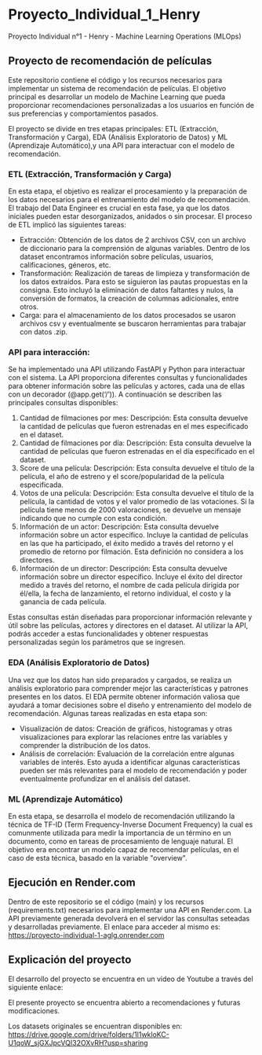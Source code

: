 # Proyecto_Individual_1_Henry
Proyecto Individual n°1 - Henry - Machine Learning Operations (MLOps)

## Proyecto de recomendación de películas
Este repositorio contiene el código y los recursos necesarios para implementar un sistema de recomendación de películas. El objetivo principal es desarrollar un modelo de Machine Learning que pueda proporcionar recomendaciones personalizadas a los usuarios en función de sus preferencias y comportamientos pasados.

El proyecto se divide en tres etapas principales: ETL (Extracción, Transformación y Carga), EDA (Análisis Exploratorio de Datos) y ML (Aprendizaje Automático),y una API para interactuar con el modelo de recomendación.

### ETL (Extracción, Transformación y Carga)
En esta etapa, el objetivo es realizar el procesamiento y la preparación de los datos necesarios para el entrenamiento del modelo de recomendación. El trabajo del Data Engineer es crucial en esta fase, ya que los datos iniciales pueden estar desorganizados, anidados o sin procesar. El proceso de ETL implicó las siguientes tareas:
- Extracción: Obtención de los datos de 2 archivos CSV, con un archivo de diccionario para la comprensión de algunas variables. Dentro de los dataset encontramos información sobre películas, usuarios, calificaciones, géneros, etc. 
- Transformación: Realización de tareas de limpieza y transformación de los datos extraídos. Para esto se siguieron las pautas propuestas en la consigna. Esto incluyó la eliminación de datos faltantes y nulos, la conversión de formatos, la creación de columnas adicionales, entre otros.
- Carga: para el almacenamiento de los datos procesados se usaron archivos csv y eventualmente se buscaron herramientas para trabajar con datos .zip.

### API para interacción: 
Se ha implementado una API utilizando FastAPI y Python para interactuar con el sistema. La API proporciona diferentes consultas y funcionalidades para obtener información sobre las películas y actores, cada una de ellas con un decorador (@app.get(‘/’)). A continuación se describen las principales consultas disponibles:
1. Cantidad de filmaciones por mes:
   Descripción: Esta consulta devuelve la cantidad de películas que fueron estrenadas en el mes especificado en el dataset.
2. Cantidad de filmaciones por día:
   Descripción: Esta consulta devuelve la cantidad de películas que fueron estrenadas en el día especificado en el dataset.
3. Score de una película: 
   Descripción: Esta consulta devuelve el título de la película, el año de estreno y el score/popularidad de la película especificada.
4. Votos de una película: 
   Descripción: Esta consulta devuelve el título de la película, la cantidad de votos y el valor promedio de las votaciones. Si la película tiene menos de 2000 valoraciones, se devuelve un mensaje indicando que no cumple con esta condición.
5. Información de un actor:
   Descripción: Esta consulta devuelve información sobre un actor específico. Incluye la cantidad de películas en las que ha participado, el éxito medido a través del retorno y el promedio de retorno por filmación. Esta definición no considera a los directores.
6. Información de un director:
   Descripción: Esta consulta devuelve información sobre un director específico. Incluye el éxito del director medido a través del retorno, el nombre de cada película dirigida por él/ella, la fecha de lanzamiento, el retorno individual, el costo y la ganancia de cada película.

Estas consultas están diseñadas para proporcionar información relevante y útil sobre las películas, actores y directores en el dataset. Al utilizar la API, podrás acceder a estas funcionalidades y obtener respuestas personalizadas según los parámetros que se ingresen. 
 
### EDA (Análisis Exploratorio de Datos)
Una vez que los datos han sido preparados y cargados, se realiza un análisis exploratorio para comprender mejor las características y patrones presentes en los datos. El EDA permite obtener información valiosa que ayudará a tomar decisiones sobre el diseño y entrenamiento del modelo de recomendación. Algunas tareas realizadas en esta etapa son:

- Visualización de datos: Creación de gráficos, histogramas y otras visualizaciones para explorar las relaciones entre las variables y comprender la distribución de los datos.
- Análisis de correlación: Evaluación de la correlación entre algunas variables de interés. Esto ayuda a identificar algunas características pueden ser más relevantes para el modelo de recomendación y poder eventualmente profundizar en el análisis del dataset.

### ML (Aprendizaje Automático)
En esta etapa, se desarrolla el modelo de recomendación utilizando la técnica de TF-ID (Term Frequency-Inverse Document Frequency) la cual es comunmente utilizada para medir la importancia de un término en un documento, como en tareas de procesamiento de lenguaje natural. El objetivo era encontrar un modelo capaz de recomendar películas, en el caso de esta técnica, basado en la variable "overview". 

## Ejecución en Render.com
Dentro de este repositorio se el código (main) y los recursos (requirements.txt) necesarios para implementar una API en Render.com. La API previamente generada devolverá en el servidor las consultas seteadas y desarrolladas previamente.
El enlace para acceder al mismo es: https://proyecto-individual-1-aglg.onrender.com

## Explicación del proyecto
El desarrollo del proyecto se encuentra en un video de Youtube a través del siguiente enlace:

El presente proyecto se encuentra abierto a recomendaciones y futuras modificaciones.

Los datasets originales se encuentran disponibles en: https://drive.google.com/drive/folders/1l1wkloKC-U1qoW_sjGXJpcVQI32OXvRH?usp=sharing
